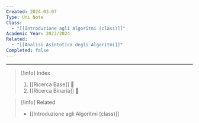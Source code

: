 ```yaml
---
Created: 2024-03-07
Type: Uni Note
Class:
  - "[[Introduzione agli Algoritmi (class)]]"
Academic Year: 2023/2024
Related:
  - "[[Analisi Asintotica degli Algoritmi]]"
Completed: false
---
```

---

>[!info] Index
>1. [[Ricerca Base]] 🔴
>2. [[Ricerca Binaria]] 🔴

>[!info] Related
>- [[Introduzione agli Algoritmi (class)]]





